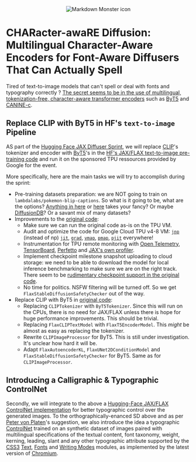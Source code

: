 <div style="text-align:center"><img
src="https://repository-images.githubusercontent.com/621984782/64f865ef-5858-4ce0-bdcc-c51f53552545"
     alt="Markdown Monster icon" /></div>

# CHARacter-awaRE Diffusion: Multilingual Character-Aware Encoders for Font-Aware Diffusers That Can Actually Spell

Tired of text-to-image models that can't spell or deal with fonts and typography correctly ? [The secret seems to be in the use of multilingual, tokenization-free, character-aware transformer encoders](https://arxiv.org/abs/2212.10562) such as [ByT5](https://arxiv.org/abs/2105.13626) and [CANINE-c](https://arxiv.org/abs/2103.06874).


## Replace CLIP with ByT5 in HF's `text-to-image` Pipeline

AS part of the [Hugging Face JAX Diffuser Sprint](https://github.com/huggingface/community-events/tree/main/jax-controlnet-sprint), we will replace [CLIP](https://arxiv.org/abs/2103.00020)'s tokenizer and encoder with [ByT5](https://arxiv.org/abs/2105.13626)'s in the [HF's JAX/FLAX text-to-image pre-training code](https://github.com/huggingface/diffusers/blob/main/examples/text_to_image/train_text_to_image_flax.py) and run it on the sponsored TPU ressources provided by Google for the event.

More specifically, here are the main tasks we will try to accomplish during the sprint:

- Pre-training datasets preparation: we are NOT going to train on `lambdalabs/pokemon-blip-captions`. So what is it going to be, what are the options? [Anything in here](https://analyticsindiamag.com/top-used-datasets-for-text-to-image-synthesis-models/) or [here](https://github.com/Yutong-Zhou-cv/Awesome-Text-to-Image#head3) takes your fancy? Or maybe [DiffusionDB](https://poloclub.github.io/diffusiondb/)? Or a savant mix of many datasets?
- Improvements to the [original code](https://github.com/huggingface/diffusers/blob/main/examples/text_to_image/train_text_to_image_flax.py):
  - Make sure we can run the original code as-is on the TPU VM.
  - Audit and optimize the code for Google Cloud TPU v4-8 VM: [`jnp`](https://jax.readthedocs.io/en/latest/jax.numpy.html) (instead of np) [`jit`](https://jax.readthedocs.io/en/latest/_autosummary/jax.jit.html), [`grad`](https://jax.readthedocs.io/en/latest/_autosummary/jax.grad.html), [`vmap`](https://jax.readthedocs.io/en/latest/_autosummary/jax.vmap.html), [`pmap`](https://jax.readthedocs.io/en/latest/_autosummary/jax.pmap.html), [`pjit`](https://jax.readthedocs.io/en/latest/jax.experimental.pjit.html) everywhere!
  - Instrumentation for TPU remote monitoring with [Open Telemetry](https://opentelemetry.io/docs/instrumentation/python/), [TensorBoard](https://www.tensorflow.org/tensorboard/), [Perfetto](https://perfetto.dev) and [JAX's own profiler](https://jax.readthedocs.io/en/latest/profiling.html).
  - Implement checkpoint milestone snapshot uploading to cloud storage: we need to be able to download the model for local inference benchmarking to make sure we are on the right track. There seem to be [rudimentary checkpoint support in the original code](https://huggingface.co/docs/diffusers/training/text2image#save-and-load-checkpoints).
  - No time for politics. NSFW filtering will be turned off. So we get `FlaxStableDiffusionSafetyChecker` out of the way.
- Replace CLIP with ByT5 in [original code](https://github.com/huggingface/diffusers/blob/main/examples/text_to_image/train_text_to_image_flax.py):
  - Replacing `CLIPTokenizer` with `ByT5Tokenizer`. Since this will run on the CPUs, there is no need for JAX/FLAX unless there is hope for huge performance improvements. This should be trivial.
  - Replacing `FlaxCLIPTextModel` with `FlaxT5EncoderModel`. This *might* be almost as easy as replacing the tokenizer.
  - Rewrite `CLIPImageProcessor` for ByT5. This is still under investigation. It's unclear how hard it will be.
  - Adapt `FlaxAutoencoderKL`, `FlaxUNet2DConditionModel` and `FlaxStableDiffusionSafetyChecker` for ByT5. Same as for `CLIPImageProcessor`.



## Introducing a Calligraphic & Typographic ControlNet

Secondly, we will integrate to the above a [Hugging-Face JAX/FLAX ControlNet implementation](https://github.com/huggingface/diffusers/tree/main/examples/controlnet) for better typographic control over the generated images. To the orthographically-enanced SD above and as per [Peter von Platen](https://github.com/patrickvonplaten)'s suggestion, we also introduce the idea a typographic [ControlNet](https://arxiv.org/abs/2302.05543) trained on an synthetic dataset of images paired with multilingual specifications of the textual content, font taxonomy, weight, kerning, leading, slant and any other typographic attribute supported by the [CSS3](https://www.w3.org/Style/CSS/) [Text](https://www.w3.org/TR/css-text-3/), [Fonts](https://www.w3.org/TR/css-fonts-3) and [Writing Modes](https://www.w3.org/TR/css-writing-modes-3/) modules, as implemented by the latest version of [Chromium](https://www.chromium.org/Home/).
